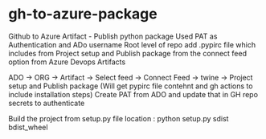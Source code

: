 # gh-to-azure-package

Github to Azure Artifact - Publish python package 
Used PAT as Authentication and ADo username 
Root level of repo add .pypirc file which includes from Project setup and Publish package from the connect feed option from Azure Devops Artifacts

ADO -> ORG -> Artifact -> Select feed -> Connect Feed -> twine -> Project setup and Publish package (Will get pypirc file contehnt and gh actions to include installation steps)
Create PAT from ADO and update that in GH repo secrets to authenticate 

Build the project from setup.py file location : python setup.py sdist bdist_wheel


